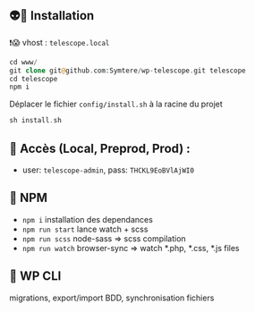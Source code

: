 ## 👽🤖 Installation
❗😱 vhost :  `telescope.local`

```php
cd www/
git clone git@github.com:Symtere/wp-telescope.git telescope
cd telescope
npm i
```

Déplacer le fichier `config/install.sh` à la racine du projet

```php
sh install.sh
```

## 🔐 Accès (Local, Preprod, Prod) :
- user: `telescope-admin`, pass: `THCKL9EoBVlAjWI0`

## 🦄 NPM
- `npm i` installation des dependances
- `npm run start` lance watch + scss
- `npm run scss`  node-sass => scss compilation
- `npm run watch` browser-sync => watch *.php, *.css, *.js files

## 🦉 WP CLI
migrations, export/import BDD, synchronisation fichiers
